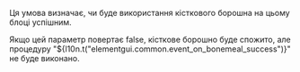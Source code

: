 Ця умова визначає, чи буде використання кісткового борошна на цьому блоці успішним.

Якщо цей параметр повертає false, кісткове борошно буде спожито, але процедуру "${l10n.t("elementgui.common.event_on_bonemeal_success")}" не буде виконано.
